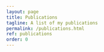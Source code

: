 ```yaml
---
layout: page
title: Publications
tagline: A list of my publications
permalink: /publications.html
ref: publications
order: 0
---
```


